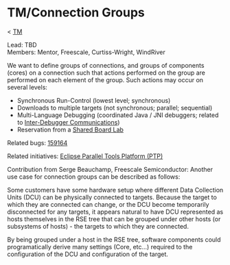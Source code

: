 

TM/Connection Groups
====================

< [TM](./TM "TM")

Lead: TBD  
Members: Mentor, Freescale, Curtiss-Wright, WindRiver

We want to define groups of connections, and groups of components (cores) on a connection such that actions performed on the group are performed on each element of the group. Such actions may occur on several levels:

*   Synchronous Run-Control (lowest level; synchronous)
*   Downloads to multiple targets (not synchronous; parallel; sequential)
*   Multi-Language Debugging (coordinated Java / JNI debuggers; related to [Inter-Debugger Communications](./Inter-Debugger_Communications "DSDP/TM/Inter-Debugger Communications"))
*   Reservation from a [Shared Board Lab](./Shared_Board_Labs "DSDP/TM/Shared Board Labs")

Related bugs: [159164](https://bugs.eclipse.org/bugs/show_bug.cgi?id=159164)

Related initiatives: [Eclipse Parallel Tools Platform (PTP)](https://www.eclipse.org/ptp)

Contribution from Serge Beauchamp, Freescale Semiconductor: Another use case for connection groups can be described as follows:

Some customers have some hardware setup where different Data Collection Units (DCU) can be physically connected to targets. Because the target to which they are connected can change, or the DCU become temporarily disconnected for any targets, it appears natural to have DCU represented as hosts themselves in the RSE tree that can be grouped under other hosts (or subsystems of hosts) - the targets to which they are connected.

By being grouped under a host in the RSE tree, software components could programatically derive many settings (Core, etc...) required to the configuration of the DCU and configuration of the target.


